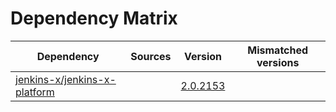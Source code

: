 # Dependency Matrix

Dependency | Sources | Version | Mismatched versions
---------- | ------- | ------- | -------------------
[jenkins-x/jenkins-x-platform](https://github.com/jenkins-x/jenkins-x-platform) |  | [2.0.2153](https://github.com/jenkins-x/jenkins-x-platform/releases/tag/v2.0.2153) | 
